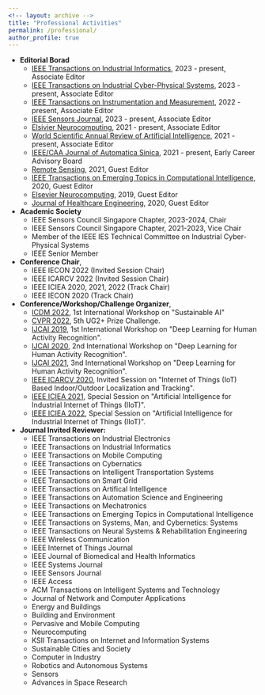 ```yaml
---
<!-- layout: archive -->
title: "Professional Activities"
permalink: /professional/
author_profile: true
---
```

* **Editorial Borad**
  * [IEEE Transactions on Industrial Informatics](https://ieeexplore.ieee.org/xpl/RecentIssue.jsp?punumber=9424), 2023 - present, Associate Editor
  * [IEEE Transactions on Industrial Cyber-Physical Systems](https://www.ieee-ies.org/pubs/transactions-on-industrial-cyberphysical-systems), 2023 - present, Associate Editor
  * [IEEE Transactions on Instrumentation and Measurement](https://ieeexplore.ieee.org/xpl/RecentIssue.jsp?punumber=19), 2022 - present, Associate Editor
  * [IEEE Sensors Journal](https://ieeexplore.ieee.org/xpl/RecentIssue.jsp?punumber=7361), 2023 - present, Associate Editor
  * [Elsivier Neurocomputing](https://www.journals.elsevier.com/neurocomputing), 2021 - present, Associate Editor
  * [World Scientific Annual Review of Artificial Intelligence](https://www.worldscientific.com/worldscinet/wsarai), 2021 - present, Associate Editor
  * [IEEE/CAA Journal of Automatica Sinica](https://www.ieee-jas.net/), 2021 - present, Early Career Advisory Board
  * [Remote Sensing](https://www.mdpi.com/journal/remotesensing/special_issues/NeuralNetwork_rs), 2021, Guest Editor
  * [IEEE Transactions on Emerging Topics in Computational Intelligence](https://cis.ieee.org/images/files/Publications/TETCI/SI18_CFP_IoT_HAR.pdf), 2020, Guest Editor
  * [Elsevier Neurocomputing](https://www.journals.elsevier.com/neurocomputing), 2019, Guest Editor
  * [Journal of Healthcare Engineering](https://www.hindawi.com/journals/jhe/), 2020, Guest Editor
* **Academic Society**
  * IEEE Sensors Council Singapore Chapter, 2023-2024, Chair 
  * IEEE Sensors Council Singapore Chapter, 2021-2023, Vice Chair 
  * Member of the IEEE IES Technical Committee on Industrial Cyber-Physical Systems
  * IEEE Senior Member
* **Conference Chair**, 
  * IEEE IECON 2022 (Invited Session Chair)
  * IEEE ICARCV 2022 (Invited Session Chair)
  * IEEE ICIEA 2020, 2021, 2022 (Track Chair)
  * IEEE IECON 2020 (Track Chair)
* **Conference/Workshop/Challenge Organizer**, 
  * [ICDM 2022](https://sustainai.github.io/icdm2022_workshop/), 1st International Workshop on "Sustainable AI"
  * [CVPR 2022](https://cvpr2022.thecvf.com/), 5th UG2+ Prize Challenge.
  * [IJCAI 2019](https://ijcai19.org/), 1st International Workshop on "Deep Learning for Human Activity Recognition".
  * [IJCAI 2020](https://ijcai20.org/), 2nd International Workshop on "Deep Learning for Human Activity Recognition".
  * [IJCAI 2021](https://ijcai21.org/), 3nd International Workshop on "Deep Learning for Human Activity Recognition".
  * [IEEE ICARCV 2020](https://www.icarcv.sg/), Invited Session on "Internet of Things (IoT) Based Indoor/Outdoor Localization and Tracking".
  * [IEEE ICIEA 2021](http://www.ieeeiciea.org/2021/), Special Session on "Artificial Intelligence for Industrial Internet of Things (IIoT)".
  * [IEEE ICIEA 2022](http://www.ieeeiciea.org/2022/), Special Session on "Artificial Intelligence for Industrial Internet of Things (IIoT)".
* **Journal Invited Reviewer:**
  * IEEE Transactions on Industrial Electronics
  * IEEE Transactions on Industrial Informatics
  * IEEE Transactions on Mobile Computing
  * IEEE Transactions on Cybernatics
  * IEEE Transactions on Intelligent Transportation Systems
  * IEEE Transactions on Smart Grid
  * IEEE Transactions on Artifical Intelligence
  * IEEE Transactions on Automation Science and Engineering
  * IEEE Transactions on Mechatronics
  * IEEE Transactions on Emerging Topics in Computational Intelligence
  * IEEE Transactions on Systems, Man, and Cybernetics: Systems
  * IEEE Transactions on Neural Systems & Rehabilitation Engineering 
  * IEEE Wireless Communication
  * IEEE Internet of Things Journal
  * IEEE Journal of Biomedical and Health Informatics
  * IEEE Systems Journal
  * IEEE Sensors Journal
  * IEEE Access
  * ACM Transactions on Intelligent Systems and Technology
  * Journal of Network and Computer Applications
  * Energy and Buildings
  * Building and Environment
  * Pervasive and Mobile Computing
  * Neurocomputing
  * KSII Transactions on Internet and Information Systems
  * Sustainable Cities and Society
  * Computer in Industry
  * Robotics and Autonomous Systems
  * Sensors
  * Advances in Space Research
 
